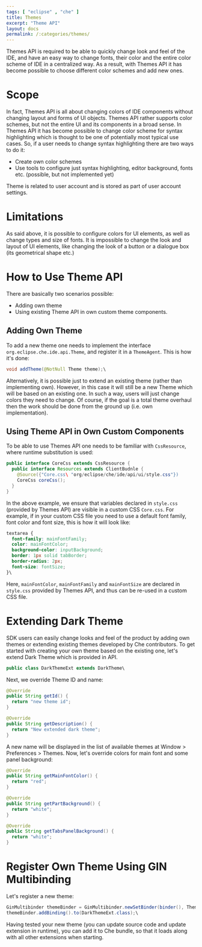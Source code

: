 ```yaml
---
tags: [ "eclipse" , "che" ]
title: Themes
excerpt: "Theme API"
layout: docs
permalink: /:categories/themes/
---
```

Themes API is required to be able to quickly change look and feel of the IDE, and have an easy way to change fonts, their color and the entire color scheme of IDE in a centralized way. As a result, with Themes API it has become possible to choose different color schemes and add new ones.

# Scope
In fact, Themes API is all about changing colors of IDE components without changing layout and forms of UI objects. Themes API rather supports color schemes, but not the entire UI and its components in a broad sense. In Themes API it has become possible to change color scheme for syntax highlighting which is thought to be one of potentially most typical use cases.
So, if a user needs to change syntax highlighting there are two ways to do it:
* Create own color schemes
* Use tools to configure just syntax highlighting, editor background, fonts etc. (possible, but not implemented yet)

Theme is related to user account and is stored as part of user account settings.

# Limitations
As said above, it is possible to configure colors for UI elements, as well as change types and size of fonts. It is impossible to change the look and layout of UI elements, like changing the look of a button or a dialogue box (its geometrical shape etc.)

# How to Use Theme API
There are basically two scenarios possible:
* Adding own theme
* Using existing Theme API in own custom theme components.

## Adding Own Theme
To add a new theme one needs to implement the interface `org.eclipse.che.ide.api.Theme`, and register it in a `ThemeAgent`.
This is how it's done:
```java  
void addTheme(@NotNull Theme theme);\
```
Alternatively, it is possible just to extend an existing theme (rather than implementing own). However, in this case it will still be a new Theme which will be based on an existing one. In such a way, users will just change colors they need to change. Of course, if the goal is a total theme overhaul then the work should be done from the ground up (i.e. own implementation).

## Using Theme API in Own Custom Components
To be able to use Themes API one needs to be familiar with `CssResource`, where runtime substitution is used:
```java  
public interface CoreCss extends CssResource {
  public interface Resources extends ClientBudnle {
    @Source({"Core.css\ "org/eclipse/che/ide/api/ui/style.css"})
    CoreCss coreCss();
  }
}
```
In the above example, we ensure that variables declared in `style.css` (provided by Themes API) are visible in a custom CSS `Core.css`. For example, if in your custom CSS file you need to use a default font family, font color and font size, this is how it will look like:
```css  
textarea {
  font-family: mainFontFamily;
  color: mainFontColor;
  background-color: inputBackground;
  border: 1px solid tabBorder;
  border-radius: 2px;
  font-size: fontSize;
}\
```
Here, `mainFontColor`, `mainFontFamily` and `mainFontSize` are declared in `style.css` provided by Themes API, and thus can be re-used in a custom CSS file.

# Extending Dark Theme
SDK users can easily change looks and feel of the product by adding own themes or extending existing themes developed by Che contributors.
To get started with creating your own theme based on the existing one, let's extend Dark Theme which is provided in API.
```java  
public class DarkThemeExt extends DarkTheme\
```
Next, we override Theme ID and name:
```java  
@Override
public String getId() {
  return "new theme id";
}

@Override
public String getDescription() {
  return "New extended dark theme";
}
```
A new name will be displayed in the list of available themes at Window > Preferences > Themes.
Now, let's override colors for main font and some panel background:
```java  
@Override
public String getMainFontColor() {
  return "red";
}

@Override
public String getPartBackground() {
  return "white";
}

@Override
public String getTabsPanelBackground() {
  return "white";
}
```
# Register Own Theme Using GIN Multibinding
Let's register a new theme:
```java  
GinMultibinder themeBinder = GinMultibinder.newSetBinder(binder(), Theme.class);
themeBinder.addBinding().to(DarkThemeExt.class);\
```
Having tested your new theme (you can update source code and update extension in runtime), you can add it to Che bundle, so that it loads along with all other extensions when starting.
